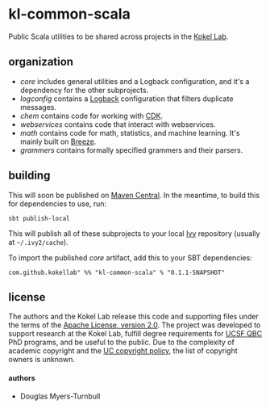 # kl-common-scala
Public Scala utilities to be shared across projects in the [Kokel Lab](https://kokellab.com).

## organization

- _core_ includes general utilities and a Logback configuration, and it's a dependency for the other subprojects.
- _logconfig_ contains a [Logback](http://logback.qos.ch/) configuration that filters duplicate messages.
- _chem_ contains code for working with [CDK](https://github.com/cdk/cdk).
- _webservices_ contains code that interact with webservices.
- _math_ contains code for math, statistics, and machine learning. It's mainly built on [Breeze](https://github.com/scalanlp/breeze).
- _grammers_ contains formally specified grammers and their parsers.

## building

This will soon be published on [Maven Central](https://maven.org). In the meantime, to build this for dependencies to use, run:

```
sbt publish-local
```

This will publish all of these subprojects to your local [Ivy](https://ant.apache.org/ivy/) repository (usually at `~/.ivy2/cache`).

To import the published _core_ artifact, add this to your SBT dependencies:

```
com.github.kokellab" %% "kl-common-scala" % "0.1.1-SNAPSHOT"
```

## license

The authors and the Kokel Lab release this code and supporting files under the terms of the [Apache License, version 2.0](https://www.apache.org/licenses/LICENSE-2.0).
The project was developed to support research at the Kokel Lab, fulfill degree requirements for [UCSF QBC](http://qbc.ucsf.edu/) PhD programs, and be useful to the public.
Due to the complexity of academic copyright and the [UC copyright policy](http://copyright.universityofcalifornia.edu/ownership/works-created-at-uc.html), the list of copyright owners is unknown.

#### authors
- Douglas Myers-Turnbull

